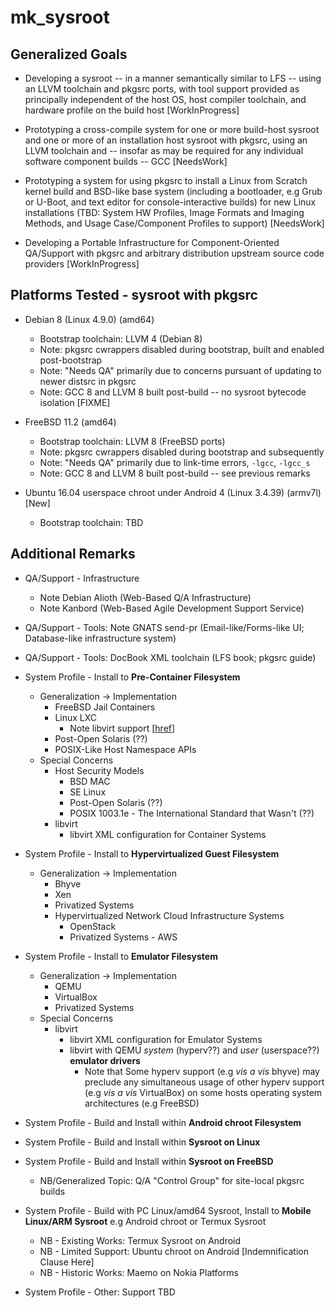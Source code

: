mk_sysroot
==========

## Generalized Goals

* Developing a sysroot -- in a manner semantically similar to LFS --
  using an LLVM toolchain and pkgsrc ports, with tool support provided
  as principally independent of the host OS, host compiler toolchain,
  and hardware profile on the build host [WorkInProgress]

* Prototyping a cross-compile system for one or more build-host
  sysroot and one or more of an installation host sysroot with pkgsrc,
  using an LLVM toolchain and -- insofar as may be required for any
  individual software component builds -- GCC [NeedsWork]

* Prototyping a system for using pkgsrc to install a Linux from
  Scratch kernel build and BSD-like base system (including a bootloader,
  e.g Grub or U-Boot, and text editor for console-interactive builds)
  for new Linux installations (TBD: System HW Profiles, Image Formats
  and Imaging Methods, and Usage Case/Component Profiles to support)
  [NeedsWork]

* Developing a Portable Infrastructure for Component-Oriented QA/Support
  with pkgsrc and arbitrary distribution upstream source code providers
  [WorkInProgress]

## Platforms Tested - sysroot with pkgsrc

* Debian 8 (Linux 4.9.0) (amd64)
    * Bootstrap toolchain: LLVM 4 (Debian 8)
    * Note: pkgsrc cwrappers disabled during bootstrap, built and
      enabled post-bootstrap
    * Note: "Needs QA" primarily due to concerns pursuant of updating
      to newer distsrc in pkgsrc
    * Note: GCC 8 and LLVM 8 built post-build -- no sysroot bytecode
      isolation [FIXME]

* FreeBSD 11.2 (amd64)
    * Bootstrap toolchain: LLVM 8 (FreeBSD ports)
    * Note: pkgsrc cwrappers disabled during bootstrap and subsequently
    * Note: "Needs QA" primarily due to link-time errors, `-lgcc`, `-lgcc_s`
    * Note: GCC 8 and LLVM 8 built post-build -- see previous remarks

* Ubuntu 16.04 userspace chroot under Android 4 (Linux 3.4.39) (armv7l) [New]
    * Bootstrap toolchain: TBD

## Additional Remarks

* QA/Support - Infrastructure
    * Note Debian Alioth (Web-Based Q/A Infrastructure)
    * Note Kanbord (Web-Based Agile Development Support Service)

* QA/Support - Tools: Note GNATS send-pr (Email-like/Forms-like UI;
  Database-like infrastructure system)

* QA/Support - Tools: DocBook XML toolchain (LFS book; pkgsrc guide)

* System Profile - Install to **Pre-Container Filesystem**
    * Generalization -> Implementation
        * FreeBSD Jail Containers
        * Linux LXC
            * Note libvirt support [[href](https://libvirt.org/drvlxc.html)]
        * Post-Open Solaris (??)
        * POSIX-Like Host Namespace APIs
    * Special Concerns
        * Host Security Models
            * BSD MAC
            * SE Linux
            * Post-Open Solaris (??)
            * POSIX 1003.1e - The International Standard that Wasn't (??)
        * libvirt
            * libvirt XML configuration for Container Systems

* System Profile - Install to **Hypervirtualized Guest Filesystem**
    * Generalization -> Implementation
        * Bhyve
        * Xen
        * Privatized Systems
        * Hypervirtualized Network Cloud Infrastructure Systems
            * OpenStack
            * Privatized Systems - AWS

* System Profile - Install to **Emulator Filesystem**
    * Generalization -> Implementation
        * QEMU
        * VirtualBox
        * Privatized Systems
    * Special Concerns
        * libvirt
            * libvirt XML configuration for Emulator Systems
            * libvirt with QEMU _system_ (hyperv??) and _user_
              (userspace??) **emulator drivers**
                * Note that Some hyperv support (e.g _vis a vis_ bhyve)
                  may preclude any simultaneous usage of other hyperv
                  support (e.g _vis a vis_ VirtualBox) on some hosts
                  operating system architectures (e.g FreeBSD)

* System Profile - Build and Install within **Android chroot Filesystem**

* System Profile - Build and Install within **Sysroot on Linux**

* System Profile - Build and Install within **Sysroot on FreeBSD**
    * NB/Generalized Topic: Q/A "Control Group" for site-local pkgsrc
      builds

* System Profile - Build with PC Linux/amd64 Sysroot, Install to
      **Mobile Linux/ARM Sysroot** e.g Android chroot or Termux Sysroot
    * NB - Existing Works: Termux Sysroot on Android
    * NB - Limited Support: Ubuntu chroot on Android [Indemnification
      Clause Here]
    * NB - Historic Works: Maemo on Nokia Platforms

* System Profile - Other: Support TBD

<!--  LocalWords:  mk sysroot LFS LLVM toolchain pkgsrc WorkInProgress
 -->
<!--  LocalWords:  NeedsWork amd cwrappers distsrc bytecode FIXME lgcc
 -->
<!--  LocalWords:  FreeBSD userspace chroot armv TBD bootloader HW UI
 -->
<!--  LocalWords:  Kanbord DocBook Pre Filesystem LXC libvirt href APIs
 -->
<!--  LocalWords:  Solaris POSIX Namespace Hypervirtualized Bhyve Xen
 -->
<!--  LocalWords:  OpenStack QEMU VirtualBox hyperv vis bhyve Termux
 -->
<!--  LocalWords:  Maemo
 -->
